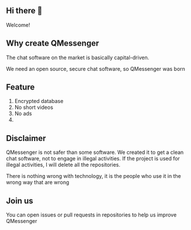 ## Hi there 👋

Welcome!

## Why create QMessenger

The chat software on the market is basically capital-driven.

We need an open source, secure chat software, so QMessenger was born

## Feature

1. Encrypted database
2. No short videos
3. No ads
4. 

## Disclaimer

QMessenger is not safer than some software. We created it to get a clean chat software, not to engage in illegal activities. If the project is used for illegal activities, I will delete all the repositories.

There is nothing wrong with technology, it is the people who use it in the wrong way that are wrong

## Join us

You can open issues or pull requests in repositories to help us improve QMessenger

